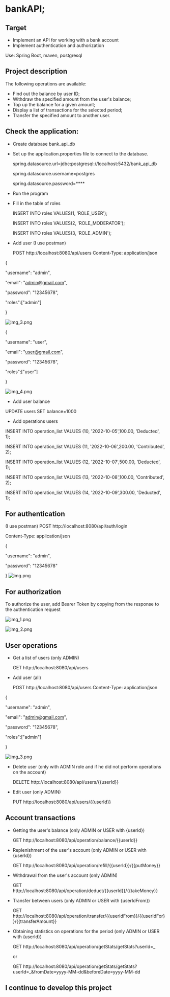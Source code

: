 # bankAPI;

## Target

* Implement an API for working with a bank account
* Implement authentication and authorization

Use: Spring Boot, maven, postgresql

## Project description

The following operations are available:

* Find out the balance by user ID;
* Withdraw the specified amount from the user's balance;
* Top up the balance for a given amount;
* Display a list of transactions for the selected period;
* Transfer the specified amount to another user.

## Check the application:
* Create database bank_api_db
* Set up the application.properties file to connect to the database.
  
  spring.datasource.url=jdbc:postgresql://localhost:5432/bank_api_db
  
  spring.datasource.username=postgres
  
  spring.datasource.password=****

* Run the program

* Fill in the table of roles
  
  INSERT INTO roles VALUES(1, 'ROLE_USER');
  
  INSERT INTO roles VALUES(2, 'ROLE_MODERATOR');
  
  INSERT INTO roles VALUES(3, 'ROLE_ADMIN');

* Add user
  (I use postman)

  POST http://localhost:8080/api/users
  Content-Type: application/json

{

"username": "admin",

"email": "admin@gmail.com",

"password": "12345678",

"roles":["admin"]

}

![img_3.png](img_3.png)

{

"username": "user",

"email": "user@gmail.com",

"password": "12345678",

"roles":["user"]

}

![img_4.png](img_4.png)


* Add user balance

UPDATE users SET balance=1000

* Add operations users

INSERT INTO operation_list VALUES (10, '2022-10-05',100.00, 'Deducted', 1);

INSERT INTO operation_list VALUES (11, '2022-10-06',200.00, 'Contributed', 2);

INSERT INTO operation_list VALUES (12, '2022-10-07',500.00, 'Deducted', 1);

INSERT INTO operation_list VALUES (13, '2022-10-08',100.00, 'Contributed', 2);

INSERT INTO operation_list VALUES (14, '2022-10-09',300.00, 'Deducted', 1);

## For authentication
(I use postman)
 POST http://localhost:8080/api/auth/login
  
  Content-Type: application/json

{

"username": "admin",

"password": "12345678"

}
 ![img.png](img.png)

## For authorization
To authorize the user, add Bearer Token by copying
from the response to the authentication request

![img_1.png](img_1.png)

![img_2.png](img_2.png)

## User operations
* Get a list of users
  (only ADMIN)
  
  GET http://localhost:8080/api/users
  
* Add user 
  (all)
  
  POST http://localhost:8080/api/users
  Content-Type: application/json

{

"username": "admin",

"email": "admin@gmail.com",

"password": "12345678",

"roles":["admin"]

}

![img_3.png](img_3.png)

* Delete user 
  (only with ADMIN role and if he did not perform 
  operations on the account)
  
  DELETE http://localhost:8080/api/users/{{userId}}
  
* Edit user
  (only ADMIN)
  
  PUT http://localhost:8080/api/users/{{userId}}

## Account transactions

* Getting the user's balance 
  (only ADMIN or USER with {userId})
  
  GET http://localhost:8080/api/operation/balance/{{userId}}
  
* Replenishment of the user's account 
  (only ADMIN or USER with {userId})
  
  GET http://localhost:8080/api/operation/refill/{{userId}}/{{putMoney}}
  
* Withdrawal from the user's account
  (only ADMIN)
  
  GET http://localhost:8080/api/operation/deduct/{{userId}}/{{takeMoney}}
  
* Transfer between users 
  (only ADMIN or USER with {userIdFrom})
  
  GET http://localhost:8080/api/operation/transfer/{{userIdFrom}}/{{userIdFor}}/{{transferAmount}}
  
* Obtaining statistics on operations for the period
  (only ADMIN or USER with {userId})

  GET http://localhost:8080/api/operation/getStats/getStats?userId=_

  or

  GET http://localhost:8080/api/operation/getStats/getStats?userId=_&fromDate=yyyy-MM-dd&beforeDate=yyyy-MM-dd

 ## I continue to develop this project